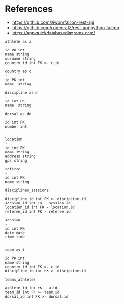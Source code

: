 # References

* https://github.com/ziwon/falcon-rest-api
* https://github.com/codecraf8/rest-api-python-falcon
* https://app.quickdatabasediagrams.com/

```
athlete as a
-
id PK int
name string
surname string
country_id int FK >- c.id

country as c
-
id PK int
name  string

discipline as d
-
id int FK
name  string

dorsal as do
-
id int FK
number int


location
-
id int FK
name string
address string
gps string

referee
-
id int FK
name string

disciplines_sessions
-
discipline_id int FK >- discipline.id
session_id int FK - session.id
location_id int FK - location.id
referee_id int FK - referee.id

session
-
id int FK
date date
time time


team as t
-
id PK int
name string
country_id int FK >- c.id
discipline_id int FK >- discipline.id

teams_athletes
-
athlete_id int FK - a.id
team_id int FK >- team.id
dorsal_id int FK >- dorsal.id
```